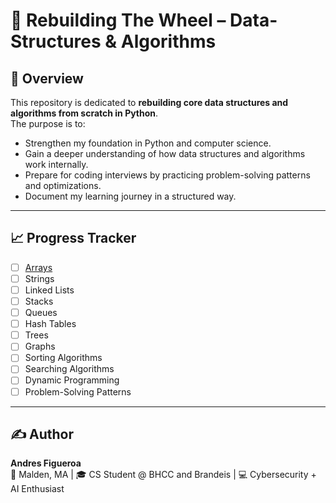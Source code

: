 # 🚀 Rebuilding The Wheel – Data-Structures & Algorithms  

## 📖 Overview  
This repository is dedicated to **rebuilding core data structures and algorithms from scratch in Python**.  
The purpose is to:  
-  Strengthen my foundation in Python and computer science.  
-  Gain a deeper understanding of how data structures and algorithms work internally.  
-  Prepare for coding interviews by practicing problem-solving patterns and optimizations.  
-  Document my learning journey in a structured way.  

---

## 📈 Progress Tracker  

- [ ] [Arrays]([https://github.com/andresfigueroa282/Rebuilding-The-Wheel---Data-Structures-Algorithms/blob/main/Arrays.ipynb](https://github.com/andresfigueroa282/Rebuilding-The-Wheel---Data-Structures-Algorithms/blob/main/data_structures/Array.py))
- [ ] Strings  
- [ ] Linked Lists  
- [ ] Stacks  
- [ ] Queues  
- [ ] Hash Tables  
- [ ] Trees  
- [ ] Graphs  
- [ ] Sorting Algorithms  
- [ ] Searching Algorithms  
- [ ] Dynamic Programming  
- [ ] Problem-Solving Patterns  

---

## ✍️ Author  
**Andres Figueroa**  
📍 Malden, MA | 🎓 CS Student @ BHCC and Brandeis | 💻 Cybersecurity + AI Enthusiast  
